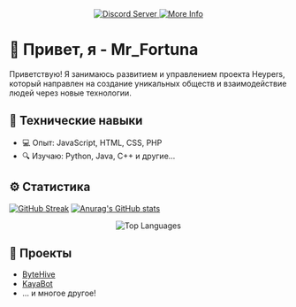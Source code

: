 <div align="center">
  <a href="http://heypers-lab.ml/">
    <img src="https://img.shields.io/discord/823510265504989194.svg?style=for-the-badge&logo=discord&logoColor=white&color=7289DA" alt="Discord Server" />
  </a>
  <a href="https://mrf0rtuna4.ml">
    <img src="https://img.shields.io/badge/More%20Info-Visit%20Here-blueviolet?style=for-the-badge" alt="More Info" />
  </a>
</div>

# 👋 Привет, я - Mr_Fortuna

Приветствую! Я занимаюсь развитием и управлением проекта Heypers, который направлен на создание уникальных обществ и взаимодействие людей через новые технологии.

## 🧠 Технические навыки

- 💻 Опыт: JavaScript, HTML, CSS, PHP
- 🔍 Изучаю: Python, Java, C++ и другие...

## ⚙️ Статистика

[![GitHub Streak](https://streak-stats.demolab.com/?user=mrf0rtuna4&theme=dark&mode=weekly&currStreakNum=2FD3EB&fire=pink&sideLabels=F00&date_format=[Y.]n.j)](https://git.io/streak-stats)
[![Anurag's GitHub stats](https://github-readme-stats.vercel.app/api?username=mrf0rtuna4&show_icons=true&theme=dark)](https://github.com/anuraghazra/github-readme-stats)
<div align="center">
  <img src="https://github-readme-stats.vercel.app/api/top-langs/?username=mrf0rtuna4&layout=compact&theme=dark" alt="Top Languages" />
</div>

## 🚀 Проекты

- [ByteHive](https://github.com/ByteHive-Dev)
- [KayaBot](https://github.com/mrf0rtuna4/KayaBot)
- ... и многое другое!
